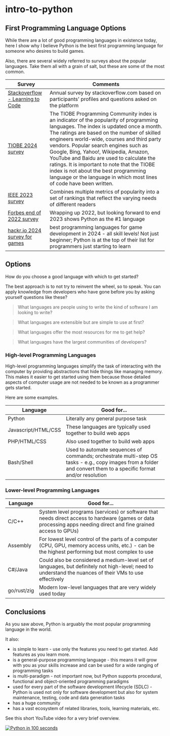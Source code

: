 # intro-to-python

## First Programming Language Options
While there are a lot of good programming languages in existence today, here I show why I believe Python is the best first programming
language for someone who desires to build games.

Also, there are several widely referred to surveys about the popular languages. Take them all with a grain of salt, but these are some of the most common.

Survey|Comments
------|--------
[Stackoverflow - Learning to Code](https://survey.stackoverflow.co/2023/#most-popular-technologies-language-other)|Annual survey by stackoverflow.com based on participants' profiles and questions asked on the platform
[TIOBE 2024 survey](https://www.tiobe.com/tiobe-index/)|The TIOBE Programming Community index is an indicator of the popularity of programming languages. The index is updated once a month. The ratings are based on the number of skilled engineers world-wide, courses and third party vendors. Popular search engines such as Google, Bing, Yahoo!, Wikipedia, Amazon, YouTube and Baidu are used to calculate the ratings. It is important to note that the TIOBE index is not about the best programming language or the language in which most lines of code have been written.
[IEEE 2023 survey](https://spectrum.ieee.org/the-top-programming-languages-2023)|Combines multiple metrics of popularity into a set of rankings that reflect the varying needs of different readers
[Forbes end of 2022 survey](https://www.forbes.com/sites/forbestechcouncil/2022/12/28/what-your-software-partner-should-know-the-top-programming-languages-of-2023/?sh=623b0612182b)|Wrapping up 2022, but looking forward to end 2023 shows Python as the #1 language
[hackr.io 2024 survey for games](https://hackr.io/blog/best-programming-language-for-games)|best programming languages for game development in 2024 - all skill levels! Not just beginner; Python is at the top of their list for programmers just starting to learn

## Options
How do you choose a good language with which to get started?

The best approach is to not try to reinvent the wheel, so to speak. You can apply knowledge from developers who have gone before you by asking yourself questions like these?

> What languages are people using to write the kind of software I am looking to write?

> What languages are extensible but are simple to use at first?

> What languages offer the most resources for me to get help?

> What languages have the largest communities of developers?

### High-level Programming Languages
High-level programming languages simplify the task of interacting with the computer by providing abstractions that hide things like managing memory. This makes it easier to get started using them because those detailed aspects of computer usage are not needed to be known as a programmer gets started.

Here are some examples.

Language|Good for...
--------|-----------
Python|Literally any general purpose task
Javascript/HTML/CSS|These languages are typically used together to build web apps
PHP/HTML/CSS|Also used together to build web apps
Bash/Shell|Used to automate sequences of commands; orchestrate multi-step OS tasks - e.g., copy images from a folder and convert them to a specific format and/or resolution

### Lower-level Programming Languages
Language|Good for...
--------|-----------
C/C++|System level programs (services) or software that needs direct access to hardware (games or data processing apps needing direct and fine grained access to GPUs)
Assembly|For lowest level control of the parts of a computer (CPU, GPU, memory access units, etc.) - can be the highest performing but most complex to use
C#/Java|Could also be considered a medium-level set of languages, but definitely not high-level; need to understand the nuances of their VMs to use effectively
go/rust/zig|Modern low-level languages that are very widely used today

## Conclusions
As you saw above, Python is arguably the most popular programming language in the world.

It also:
- is simple to learn - use only the features you need to get started. Add features as you learn more.
- is a general-purpose programming language - this means it will grow with you as your skills increase and can be used for a wide ranging of programming tasks
- is multi-paradigm - not important now, but Python supports procedural, functional and object-oriented programming paradigms
- used for every part of the software development lifecycle (SDLC) - Python is used not only for software development but also for system maintenance, testing, code and data generation tasks
- has a huge community
- has a vast ecosystem of related libraries, tools, learning materials, etc.

See this short YouTube video for a very brief overview.

[![Python in 100 seconds](https://img.youtube.com/vi/x7X9w_GIm1s/0.jpg)](https://youtu.be/x7X9w_GIm1s)
